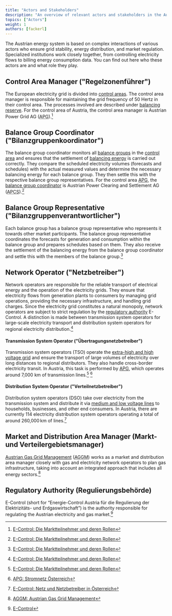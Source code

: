 ```yaml
---
title: "Actors and Stakeholders"
description: "An overview of relevant actors and stakeholders in the Austrian energy system."
topics: ["Actors"]
weight: 1
authors: [fackerl]
---
```


The Austrian energy system is based on complex interactions of various actors who ensure grid stability, energy distribution, and market regulation. Specialized institutions work closely together, from controlling electricity flows to billing energy consumption data. You can find out here who these actors are and what role they play.

<!-- more -->

## Control Area Manager ("Regelzonenführer")

The European electricity grid is divided into [control areas](/wissen/regelzonen/). The control area manager is responsible for maintaining the grid frequency of 50 Hertz in their control area. The processes involved are described under [balancing reserve](/wissen/regelenergie/). For the control area of Austria, the control area manager is Austrian Power Grid AG (<abbr title="Austrian Power Grid">APG</abbr>).[^1]

## Balance Group Coordinator ("Bilanzgruppenkoordinator")

The balance group coordinator monitors all [balance groups](/wissen/bilanzgruppen/) in the [control area](/wissen/regelzonen/) and ensures that the settlement of [balancing energy](/wissen/bilanzgruppen/) is carried out correctly. They compare the scheduled electricity volumes (forecasts and schedules) with the actual measured values and determine the necessary balancing energy for each balance group. They then settle this with the respective balance group representatives. For the control area [APG](https://www.apg.at/), the [balance group coordinator](https://www.apcs.at/) is Austrian Power Clearing and Settlement AG (<abbr title="Austrian Power Clearing and Settlement">APCS</abbr>).[^1]

## Balance Group Representative ("Bilanzgruppenverantwortlicher")

Each balance group has a balance group representative who represents it towards other market participants. The balance group representative coordinates the forecasts for generation and consumption within the balance group and prepares schedules based on them. They also receive the settlement of the balancing energy from the balance group coordinator and settle this with the members of the balance group.[^1]

## Network Operator ("Netzbetreiber")

Network operators are responsible for the reliable transport of electrical energy and the operation of the electricity grids. They ensure that electricity flows from generation plants to consumers by managing grid operations, providing the necessary infrastructure, and handling grid charges. Since the electricity grid constitutes a natural monopoly, network operators are subject to strict regulation by the [regulatory authority](#regulierungsbehörde) E-Control. A distinction is made between transmission system operators for large-scale electricity transport and distribution system operators for regional electricity distribution.[^1]

#### Transmission System Operator ("Übertragungsnetzbetreiber")

Transmission system operators (TSO) operate the [extra-high and high voltage grid](/wissen/stromnetz/) and ensure the transport of large volumes of electricity over long distances to regional distributors. They also handle cross-border electricity transit. In Austria, this task is performed by [APG](/wissen/stromnetz/), which operates around 7,000 km of transmission lines.[^1] [^2]

#### Distribution System Operator ("Verteilnetzbetreiber")

Distribution system operators (DSO) take over electricity from the transmission system and distribute it via [medium and low voltage lines](/wissen/stromnetz/) to households, businesses, and other end consumers. In Austria, there are currently 114 electricity distribution system operators operating a total of around 260,000 km of lines.[^3]

## Market and Distribution Area Manager (Markt- und Verteilergebietsmanager)

[Austrian Gas Grid Management](https://www.aggm.at/) (<abbr title="Austrian Gas Grid Management">AGGM</abbr>) works as a market and distribution area manager closely with gas and electricity network operators to plan gas infrastructure, taking into account an integrated approach that includes all energy sectors.[^aggm]

## Regulatory Authority (Regulierungsbehörde)

E-Control (short for “Energie-Control Austria für die Regulierung der Elektrizitäts- und Erdgaswirtschaft”) is the authority responsible for regulating the Austrian electricity and gas market.[^4]

[^1]: [E-Control: Die Marktteilnehmer und deren Rollen](https://www.e-control.at/marktteilnehmer/strom/strommarkt/marktteilnehmer)
[^2]: [APG: Stromnetz Österreich](https://www.apg.at/stromnetz/stromnetz-oesterreich/)
[^3]: [E-Control: Netz und Netzbetreiber in Österreich](https://www.e-control.at/konsumenten/netz-und-netzbetreiber-in-oesterreich)
[^4]: [E-Control](https://energie.gv.at/glossary/e-control)
[^aggm]: [AGGM: Austrian Gas Grid Management](https://www.aggm.at/)

